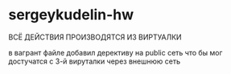 # sergeykudelin-hw

ВСЁ ДЕЙСТВИЯ ПРОИЗВОДЯТСЯ ИЗ ВИРТУАЛКИ

в вагрант файле добавил дерективу на public сеть что бы мог достучатся с 3-й вируталки через внешнюю сеть
